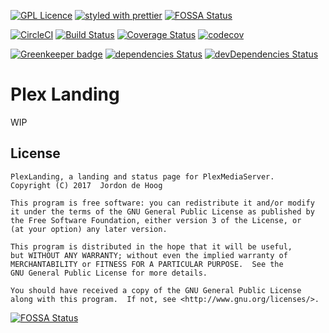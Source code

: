 [![GPL Licence](https://badges.frapsoft.com/os/gpl/gpl.svg?v=103)](https://opensource.org/licenses/GPL-3.0/)
[![styled with prettier](https://img.shields.io/badge/styled_with-prettier-ff69b4.svg)](https://github.com/prettier/prettier)
[![FOSSA Status](https://app.fossa.io/api/projects/git%2Bgithub.com%2Fjordond%2Fplexlanding.svg?type=shield)](https://app.fossa.io/projects/git%2Bgithub.com%2Fjordond%2Fplexlanding?ref=badge_shield)

[![CircleCI](https://circleci.com/gh/jordond/plexlanding/tree/develop.svg?style=svg)](https://circleci.com/gh/jordond/plexlanding/tree/develop)
[![Build Status](https://travis-ci.org/jordond/plexlanding.svg?branch=develop)](https://travis-ci.org/jordond/plexlanding)
[![Coverage Status](https://coveralls.io/repos/github/jordond/plexlanding/badge.svg)](https://coveralls.io/github/jordond/plexlanding)
[![codecov](https://codecov.io/gh/jordond/plexlanding/branch/develop/graph/badge.svg)](https://codecov.io/gh/jordond/plexlanding)

[![Greenkeeper badge](https://badges.greenkeeper.io/jordond/plexlanding.svg)](https://greenkeeper.io/)
[![dependencies Status](https://david-dm.org/jordond/plexlanding/status.svg)](https://david-dm.org/jordond/plexlanding)
[![devDependencies Status](https://david-dm.org/jordond/plexlanding/dev-status.svg)](https://david-dm.org/jordond/plexlanding?type=dev)

# Plex Landing

WIP

## License

```
PlexLanding, a landing and status page for PlexMediaServer.
Copyright (C) 2017  Jordon de Hoog

This program is free software: you can redistribute it and/or modify
it under the terms of the GNU General Public License as published by
the Free Software Foundation, either version 3 of the License, or
(at your option) any later version.

This program is distributed in the hope that it will be useful,
but WITHOUT ANY WARRANTY; without even the implied warranty of
MERCHANTABILITY or FITNESS FOR A PARTICULAR PURPOSE.  See the
GNU General Public License for more details.

You should have received a copy of the GNU General Public License
along with this program.  If not, see <http://www.gnu.org/licenses/>.
```

[![FOSSA Status](https://app.fossa.io/api/projects/git%2Bgithub.com%2Fjordond%2Fplexlanding.svg?type=large)](https://app.fossa.io/projects/git%2Bgithub.com%2Fjordond%2Fplexlanding?ref=badge_large)